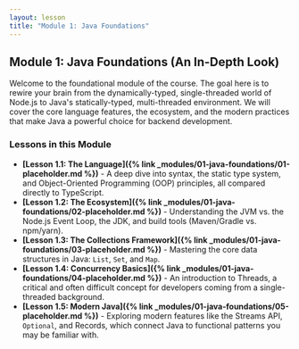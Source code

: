 ```yaml
---
layout: lesson
title: "Module 1: Java Foundations"
---
```


## Module 1: Java Foundations (An In-Depth Look)

Welcome to the foundational module of the course. The goal here is to rewire your brain from the dynamically-typed, single-threaded world of Node.js to Java's statically-typed, multi-threaded environment. We will cover the core language features, the ecosystem, and the modern practices that make Java a powerful choice for backend development.

### Lessons in this Module

- **[Lesson 1.1: The Language]({% link _modules/01-java-foundations/01-placeholder.md %})** - A deep dive into syntax, the static type system, and Object-Oriented Programming (OOP) principles, all compared directly to TypeScript.
- **[Lesson 1.2: The Ecosystem]({% link _modules/01-java-foundations/02-placeholder.md %})** - Understanding the JVM vs. the Node.js Event Loop, the JDK, and build tools (Maven/Gradle vs. npm/yarn).
- **[Lesson 1.3: The Collections Framework]({% link _modules/01-java-foundations/03-placeholder.md %})** - Mastering the core data structures in Java: `List`, `Set`, and `Map`.
- **[Lesson 1.4: Concurrency Basics]({% link _modules/01-java-foundations/04-placeholder.md %})** - An introduction to Threads, a critical and often difficult concept for developers coming from a single-threaded background.
- **[Lesson 1.5: Modern Java]({% link _modules/01-java-foundations/05-placeholder.md %})** - Exploring modern features like the Streams API, `Optional`, and Records, which connect Java to functional patterns you may be familiar with.
